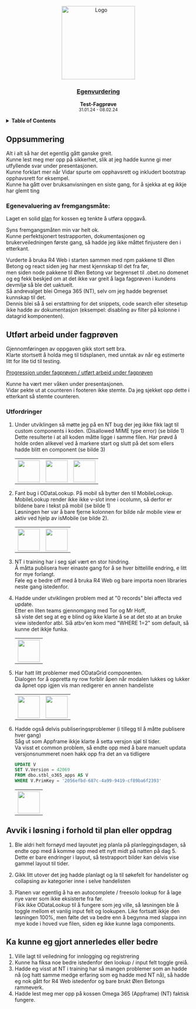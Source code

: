 <div align="center">
  <a href="https://github.com/ArvidWedtstein/Fagproove">
    <img src="https://content.energage.com/company-images/SE45893/SE45893_logo_orig.png" alt="Logo" width="200" height="200">
  </a>

  <h3 align="center">
    <ins>Egenvurdering</ins>
  </h3>

  <p align="center">
    <b>Test-Fagprøve</b>
    <br />
    <sub>31.01.24 - 08.02.24</sub>
  </p>
</div>

<details>
  <summary>
    <b>Table of Contents</b>
  </summary>
  <ol>
    <li>
      <a href="#oppsummering">Oppsummering</a>
      <ul>
        <li>
          <a href="#egenevaluering-av-fremgangsmåte">Egenevaluering av fremgangsmåte</a>
        </li>
      </ul>
    </li>
    <li>
      <a href="#utført-arbeid-under-fagprøven">Utført arbeid under fagprøven</a>
      <ul>
        <li>
          <a href="#utfordringer">Utfordringer</a>
        </li>
      </ul>
    </li>
    <li>
      <a href="#avvik-i-løsning-i-forhold-til-plan-eller-oppdrag">Avvik i løsning i forhold til plan eller oppdrag</a>
    </li>
    <li>
      <a href="#ka-kunne-jeg-gjort-annerledes-eller-bedre">Hva jeg ville gjort annerledes eller bedre</a>
    </li>
  </ol>
</details>

## Oppsummering

Alt i alt så har det egentlig gått ganske greit.<br>
Kunne lest meg mer opp på sikkerhet, slik at jeg hadde kunne gi mer utfyllende svar under presentasjonen.<br>
Kunne forklart mer når Vidar spurte om opphavsrett og inkludert bootstrap opphavsrett for eksempel.<br>
Kunne ha gått over bruksanvisningen en siste gang, for å sjekka at eg ikkje har glemt ting

### Egenevaluering av fremgangsmåte:

Laget en solid [plan](https://github.com/ArvidWedtstein/Fagproove/blob/main/README.md) for kossen eg tenkte å utføra oppgavå.<br />

Syns fremgangsmåten min var helt ok.<br>
Kunne perfektsjonert testrapporten, dokumentasjonen og brukerveiledningen første gang, så hadde jeg ikke måttet finjustere den i etterkant.

Vurderte å bruka R4 Web i starten sammen med npm pakkene til Ølen Betong og react siden jeg har mest kjennskap til det fra før,<br>
men siden node pakkene til Ølen Betong var begrenset til .obet.no domenet og eg fekk beskjed om at det ikke var greit å laga fagprøven i kundens devmiljø så ble det uaktuelt.<br>
Så andrevalget blei Omega 365 (NT), selv om jeg hadde begrenset kunnskap til det.<br>
Dennis blei så å sei erstattning for det snippets, code search eller sitesetup ikke hadde av dokumentasjon (eksempel: disabling av filter på kolonne i datagrid komponenten).


## Utført arbeid under fagprøven

Gjennomføringen av oppgaven gikk stort sett bra. <br>
Klarte stortsett å holda meg til tidsplanen, med unntak av når eg estimerte litt for lite tid til testing. 

[Progressjon under fagprøven / utført arbeid under fagprøven](https://github.com/ArvidWedtstein/Fagproove/blob/main/Progress.md)

Kunne ha vært mer våken under presentasjonen.<br>
Vidar pekte ut at counteren i footeren ikke stemte. Da jeg sjekket opp dette i etterkant så stemte counteren.

### Utfordringer

 <ol>
    <li>
      <p>
        Under utviklingen så møtte jeg på en NT bug der jeg ikke fikk lagt til custom components i koden. (Disallowed MIME type error) (se bilde 1)<br />
        Dette resulterte i at all koden måtte ligge i samme filen. Har prøvd å holde orden alikevel ved å markere start og slutt på det som ellers hadde blitt en component (se bilde 3)
      </p>
      <table>
        <th><img src="https://github.com/ArvidWedtstein/Fagproove/assets/71834553/bf3a069d-426a-4754-9824-80efc8b597d2" width="60"></th>
        <th><img src="https://github.com/ArvidWedtstein/Fagproove/assets/71834553/af97cd91-8b90-4491-8e62-49795f95f486" width="60"></th>
        <th><img src="https://github.com/ArvidWedtstein/Fagproove/assets/71834553/92b6bbd7-289d-4d28-9208-1715400fb68b" width="60"></th>
      </table>    
    </li>
    <li>
      <p>
        Fant bug i ODataLookup. På mobil så bytter den til MobileLookup. MobileLookup render ikke ikke v-slot inne i ocolumn, så derfor er bildene bare i tekst på mobil (se bilde 1)<br>
        Løsningen her var å bare fjerne kolonnen for bilde når mobile view er aktiv ved hjelp av isMobile (se bilde 2). 
      </p>
      <table>
        <th><img src="https://github.com/ArvidWedtstein/Fagproove/assets/71834553/e8dec4d3-ec48-456e-9672-ecd2fdff2346" width="60"></th>
        <th><img src="https://github.com/ArvidWedtstein/Fagproove/assets/71834553/6800d777-9f58-4d25-b961-8b8ae7d8d186" width="60"></th>
      </table>    
    </li>
    <li>
      <p>
        NT i training har i seg sjøl vært en stor hindring.<br>
        Å måtta publisera hver einaste gang for å se hver bittelille endring, e litt for mye forlangt.<br>
        Føle eg e bedre off med å bruka R4 Web og bare importa noen libraries neste gang istedenfor.
      </p>
    </li>
    <li>
      <p>
        Hadde under utviklingen problem med at "0 records" blei affecta ved update.<br>
        Etter en liten teams gjennomgang med Tor og Mr Hoff, <br>
        så viste det seg at eg e blind og ikke klarte å se at det sto at an bruke view istedenfor atbl.
        Siå atbv'en kom med "WHERE 1=2" som default, så kunne det ikkje funka.
      </p>
      <table>
        <th><img src="https://github.com/ArvidWedtstein/Fagproove/assets/71834553/41984788-66c4-4755-b1a6-da0c55806a26" width="60"></th>
      </table> 
    </li>
    <li>
      <p>
        Har hatt litt problemer med ODataGrid componenten.<br/>
        Dialogen for å oppretta ny row forblir åpen når modalen lukkes og lukker da åpnet opp igjen vis man redigerer en annen handeliste
      </p>
      <table>
        <th><img src="https://github.com/ArvidWedtstein/Fagproove/assets/71834553/6cb76787-d89f-4607-99fa-bcb2c8396980" width="60"></th>
        <th><img src="https://github.com/ArvidWedtstein/Fagproove/assets/71834553/172f11f8-9c9d-499c-9625-65178fde918e" width="60"></th>
      </table> 
    </li>
    <li>
      <p>
        Hadde også delvis publiseringsproblemer (i tillegg til å måtte publisere hver gang)<br>
        Såg ut som Appframe ikkje klarte å setta versjon sjøl til tider.<br>
        Va visst et common problem, så endte opp med å bare manuelt updata versjonsnummeret noen hakk opp fra det an va tidligere
      </p>
      
  ```sql
  UPDATE V
  SET V.Version = 42069
  FROM dbo.stbl_o365_apps AS V
  WHERE V.PrimKey = '2056efbd-687c-4a99-9419-cf89ba6f2393'
  ```
  <table>
    <th><img src="https://github.com/ArvidWedtstein/Fagproove/assets/71834553/7d391b1d-0d30-4dce-a51f-59d9b0b54377" width="60"></th>
  </table>
    </li>
  </ol>

## Avvik i løsning i forhold til plan eller oppdrag

<ol>
  <li>
    <p>
      Ble aldri helt fornøyd med layoutet jeg planla på planleggingsdagen, så endte opp med å komme opp med ett nytt midt på natten på dag 5. <br>
      Dette er bare endringer i layout, så testrapport bilder kan delvis vise gammel layout til tider.
    </p>
  </li>
  <li>
    <p>
      Gikk litt utover det jeg hadde planlagt og la til søkefelt for handelister og collapsing av kategorier inne i selve handelisten
    </p>
  </li>
  <li>
    <p>
      Planen var egentlig å ha en autocomplete / freesolo lookup for å lage nye varer som ikke eksisterte fra før.<br>
      Fikk ikke ODataLookup til å fungere som jeg ville, så løsningen ble å toggle mellom et vanlig input felt og lookupen.
      Like fortsatt ikkje den løsningen 100%, men følte det va bedre enn å begynna med slappa inn mye kode i hoved vue filen, siden eg ikke kunne laga components. 
    </p>
  </li>
</ol>

## Ka kunne eg gjort annerledes eller bedre

1. Ville lagt til veiledning for innlogging og registrering
2. Kunne ha fiksa noe bedre istedenfor den lookup / input felt toggle greiå.
3. Hadde eg visst at NT i training har så mangen problemer som an hadde nå (og hatt samme medge erfaring som eg hadde med NT nå), så hadde eg nok gått for R4 Web istedenfor og bare brukt Ølen Betongs rammeverk.
4. Hadde lest meg mer opp på kossen Omega 365 (Appframe) (NT) faktisk fungere.


